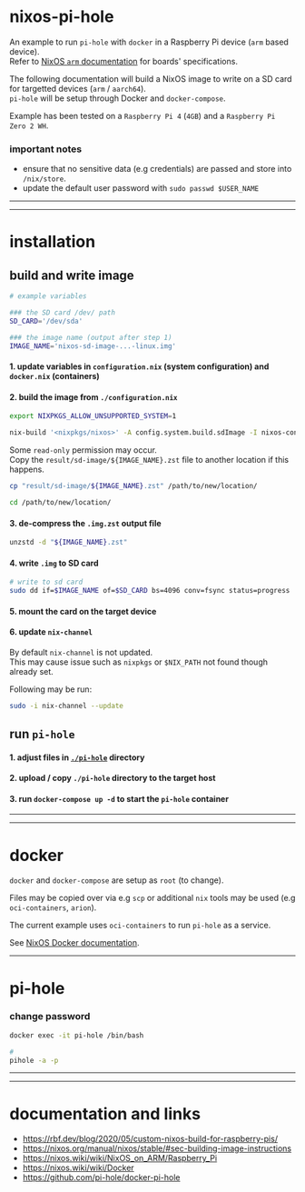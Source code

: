 # nixos-pi-hole

An example to run `pi-hole` with `docker` in a Raspberry Pi device (`arm` based device).  
Refer to [NixOS `arm` documentation](https://nixos.wiki/wiki/NixOS_on_ARM) for boards' specifications.

The following documentation will build a NixOS image to write on a SD card for targetted devices (`arm` / `aarch64`).  
`pi-hole` will be setup through Docker and `docker-compose`.  

Example has been tested on a `Raspberry Pi 4` (`4GB`) and a `Raspberry Pi Zero 2 WH`.

### important notes

- ensure that no sensitive data (e.g credentials) are passed and store into `/nix/store`.
- update the default user password with `sudo passwd $USER_NAME`

---

---

# installation 

## build and write image

```sh
# example variables

### the SD card /dev/ path
SD_CARD='/dev/sda'

### the image name (output after step 1)
IMAGE_NAME='nixos-sd-image-...-linux.img'
```

#### 1. update variables in `configuration.nix` (system configuration) and `docker.nix` (containers)

#### 2. build the image from `./configuration.nix`

```sh
export NIXPKGS_ALLOW_UNSUPPORTED_SYSTEM=1

nix-build '<nixpkgs/nixos>' -A config.system.build.sdImage -I nixos-config=./configuration.nix
```

Some `read-only` permission may occur.  
Copy the `result/sd-image/${IMAGE_NAME}.zst` file to another location if this happens.

```sh
cp "result/sd-image/${IMAGE_NAME}.zst" /path/to/new/location/

cd /path/to/new/location/
```

#### 3. de-compress the `.img.zst` output file

```sh
unzstd -d "${IMAGE_NAME}.zst"
```

#### 4. write `.img` to SD card

```sh
# write to sd card
sudo dd if=$IMAGE_NAME of=$SD_CARD bs=4096 conv=fsync status=progress
```

#### 5. mount the card on the target device

#### 6. update `nix-channel`

By default `nix-channel` is not updated.  
This may cause issue such as `nixpkgs` or `$NIX_PATH` not found though already set.

Following may be run:

```sh
sudo -i nix-channel --update
```

## run `pi-hole`

#### 1. adjust files in [`./pi-hole`](./pi-hole) directory

#### 2. upload / copy `./pi-hole` directory to the target host

#### 3. run `docker-compose up -d` to start the `pi-hole` container

---

---

# docker

`docker` and `docker-compose` are setup as `root` (to change).

Files may be copied over via e.g `scp` or additional `nix` tools may be used (e.g `oci-containers`, `arion`).  

The current example uses `oci-containers` to run `pi-hole` as a service.  

See [NixOS Docker documentation](https://nixos.wiki/wiki/Docker).  

---

# pi-hole

### change password

```sh
docker exec -it pi-hole /bin/bash

#
pihole -a -p
```

---

---

# documentation and links

- https://rbf.dev/blog/2020/05/custom-nixos-build-for-raspberry-pis/
- https://nixos.org/manual/nixos/stable/#sec-building-image-instructions
- https://nixos.wiki/wiki/NixOS_on_ARM/Raspberry_Pi
- https://nixos.wiki/wiki/Docker
- https://github.com/pi-hole/docker-pi-hole
